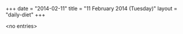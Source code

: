 +++
date = "2014-02-11"
title = "11 February 2014 (Tuesday)"
layout = "daily-diet"
+++


\<no entries\>
